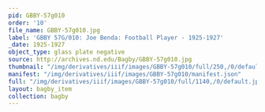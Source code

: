 ```yaml
---
pid: GBBY-57g010
order: '10'
file_name: GBBY-57g010.jpg
label: 'GBBY 57G/010: Joe Benda: Football Player - 1925-1927'
_date: 1925-1927
object_type: glass plate negative
source: http://archives.nd.edu/Bagby/GBBY-57g010.jpg
thumbnail: "/img/derivatives/iiif/images/GBBY-57g010/full/250,/0/default.jpg"
manifest: "/img/derivatives/iiif/images/GBBY-57g010/manifest.json"
full: "/img/derivatives/iiif/images/GBBY-57g010/full/1140,/0/default.jpg"
layout: bagby_item
collection: bagby
---
```

